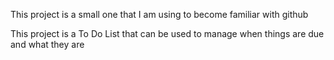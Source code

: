 This project is a small one that I am using to become familiar with github

This project is a To Do List that can be used to manage when things are due and what they are 
